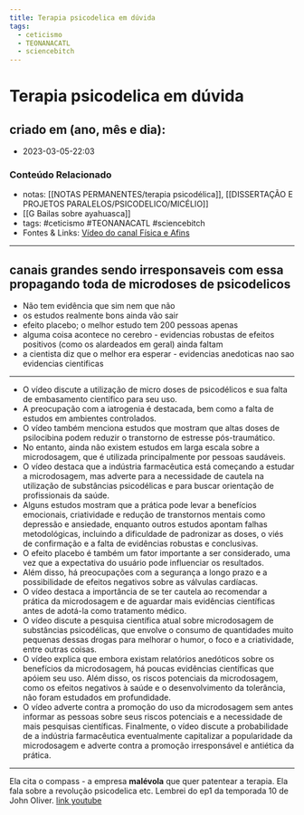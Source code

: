 ```yaml
---
title: Terapia psicodelica em dúvida
tags:
  - ceticismo
  - TEONANACATL
  - sciencebitch
---
```


# Terapia psicodelica em dúvida

## criado em (ano, mês e dia): 

- 2023-03-05-22:03

### Conteúdo Relacionado

- notas: [[NOTAS PERMANENTES/terapia psicodélica]], [[DISSERTAÇÃO E PROJETOS PARALELOS/PSICODELICO/MICÉLIO]]
- [[G Bailas sobre ayahuasca]]
- tags: #ceticismo #TEONANACATL #sciencebitch 
- Fontes & Links: [Vídeo do canal Física e Afins](https://www.youtube.com/watch?v=0FD5u8F7ebc)
---

## canais grandes sendo irresponsaveis com essa propagando toda de microdoses de psicodelicos

- Não tem evidência que sim nem que não
- os estudos realmente bons ainda vão sair
- efeito placebo; o melhor estudo tem 200 pessoas apenas
- alguma coisa acontece no cerebro - evidencias robustas de efeitos positivos (como os alardeados em geral) ainda faltam
- a cientista diz que o melhor era esperar - evidencias anedoticas nao sao evidencias cientificas

---

- O vídeo discute a utilização de micro doses de psicodélicos e sua falta de embasamento científico para seu uso. 
- A preocupação com a iatrogenia é destacada, bem como a falta de estudos em ambientes controlados. 
- O vídeo também menciona estudos que mostram que altas doses de psilocibina podem reduzir o transtorno de estresse pós-traumático. 
- No entanto, ainda não existem estudos em larga escala sobre a microdosagem, que é utilizada principalmente por pessoas saudáveis. 
- O vídeo destaca que a indústria farmacêutica está começando a estudar a microdosagem, mas adverte para a necessidade de cautela na utilização de substâncias psicodélicas e para buscar orientação de profissionais da saúde.
- Alguns estudos mostram que a prática pode levar a benefícios emocionais, criatividade e redução de transtornos mentais como depressão e ansiedade, enquanto outros estudos apontam falhas metodológicas, incluindo a dificuldade de padronizar as doses, o viés de confirmação e a falta de evidências robustas e conclusivas. 
- O efeito placebo é também um fator importante a ser considerado, uma vez que a expectativa do usuário pode influenciar os resultados. 
- Além disso, há preocupações com a segurança a longo prazo e a possibilidade de efeitos negativos sobre as válvulas cardíacas. 
- O vídeo destaca a importância de se ter cautela ao recomendar a prática da microdosagem e de aguardar mais evidências científicas antes de adotá-la como tratamento médico.
- O vídeo discute a pesquisa científica atual sobre microdosagem de substâncias psicodélicas, que envolve o consumo de quantidades muito pequenas dessas drogas para melhorar o humor, o foco e a criatividade, entre outras coisas. 
- O vídeo explica que embora existam relatórios anedóticos sobre os benefícios da microdosagem, há poucas evidências científicas que apóiem seu uso. Além disso, os riscos potenciais da microdosagem, como os efeitos negativos à saúde e o desenvolvimento da tolerância, não foram estudados em profundidade. 
- O vídeo adverte contra a promoção do uso da microdosagem sem antes informar as pessoas sobre seus riscos potenciais e a necessidade de mais pesquisas científicas. Finalmente, o vídeo discute a probabilidade de a indústria farmacêutica eventualmente capitalizar a popularidade da microdosagem e adverte contra a promoção irresponsável e antiética da prática.
---

Ela cita o compass - a empresa **malévola** que quer patentear a terapia. Ela fala sobre a revolução psicodelica etc. Lembrei do ep1 da temporada 10 de John Oliver.  [link youtube](https://www.youtube.com/watch?v=a546lxxJIhE)

